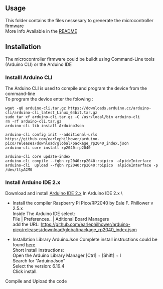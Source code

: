 ## Usage
This folder contains the files nessesary to grenerate the microcontroller firmware \
More Info Available in the [README](/alpideInterface/README.md) 

## Installation

The microcontroller firmware could be buildt using Command-Line tools (Arduino CLI) or the Arduino IDE 

### Installl Arduino CLI

The Arduino CLI is used to compile and program the device from the command-line \
To program the device enter the folowing :

```
wget -qO arduino-cli.tar.gz https://downloads.arduino.cc/arduino-cli/arduino-cli_latest_Linux_64bit.tar.gz
sudo tar xf arduino-cli.tar.gz -C /usr/local/bin arduino-cli
rm -rf arduino-cli.tar.gz
arduino-cli lib install ArduinoJson
 
arduino-cli config init --additional-urls https://github.com/earlephilhower/arduino-pico/releases/download/global/package_rp2040_index.json
arduino-cli core install rp2040:rp2040

arduino-cli core update-index
arduino-cli compile --fqbn rp2040:rp2040:rpipico  alpideInterface 
arduino-cli  upload --fqbn rp2040:rp2040:rpipico  alpideInterface -p /dev/ttyACM0
```

### Install Arduino IDE 2.x
Download and install  [Arduino IDE 2.x](https://github.com/arduino/arduino-ide)
In Arduino IDE 2.x \ 
-  Install the compiler Raspberry Pi Pico/RP2040 by Eale F. Phillower v 2.5.x \
      Inside The Arduino IDE select: \
         File | Preferences.. | Aditional Board Managers \
        add the URL: https://github.com/earlephilhower/arduino-pico/releases/download/global/package_rp2040_index.json
 
 
- Installation Library ArduinoJson
     Complete install instructions could be found [here](https://arduinojson.org/v6/doc/installation/) \
     Short Install instructions: \
       Open the Arduino Library Manager  [Ctrl] + [Shift] + I \
       Search for “ArduinoJson” \
       Select the version: 6.19.4   \
       Click install. 

Compile and Upload the code
